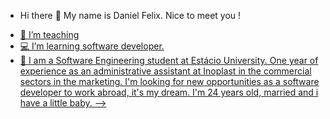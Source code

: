 - Hi there 🖖 My name is Daniel Felix. Nice to meet you !
<div>
  <a href=https://github-readme-stats.vercel.app/apidevDanielFelix)](https://github.com/devDanielFelix/github-readme-stats) a>
</div>
  
- 💼 I’m teaching 
- 💻 I’m learning software developer.
- 💬 I am a Software Engineering student at Estácio University.
      One year of experience as an administrative assistant at Inoplast in the commercial sectors in the marketing.
      I'm looking for new opportunities as a software developer to work abroad, it's my dream.
      I'm 24 years old, married and i have a little baby.
-->
